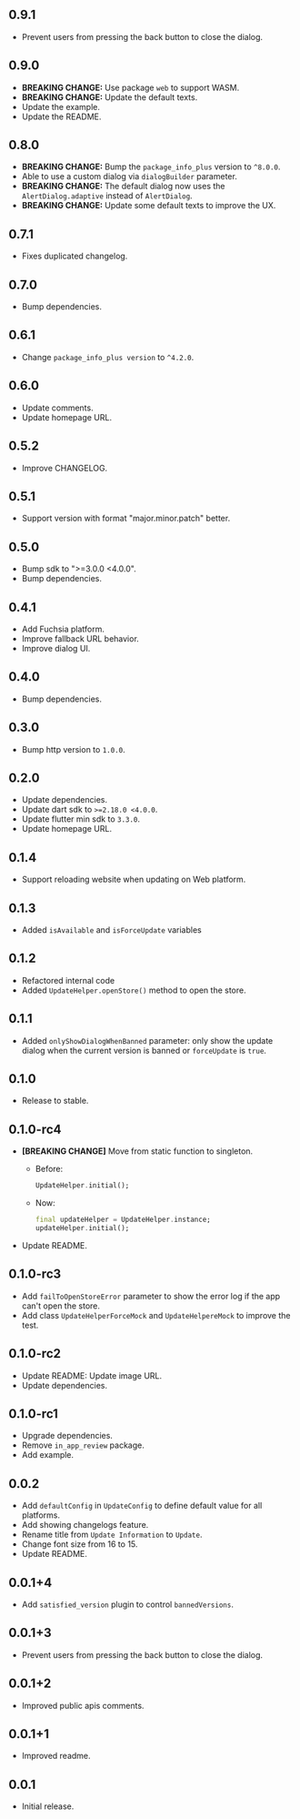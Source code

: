 ## 0.9.1

* Prevent users from pressing the back button to close the dialog.

## 0.9.0

* **BREAKING CHANGE:** Use package `web` to support WASM.
* **BREAKING CHANGE:** Update the default texts.
* Update the example.
* Update the README.

## 0.8.0

* **BREAKING CHANGE:** Bump the `package_info_plus` version to `^8.0.0`.
* Able to use a custom dialog via `dialogBuilder` parameter.
* **BREAKING CHANGE:** The default dialog now uses the `AlertDialog.adaptive` instead of `AlertDialog`.
* **BREAKING CHANGE:** Update some default texts to improve the UX.

## 0.7.1

* Fixes duplicated changelog.

## 0.7.0

* Bump dependencies.

## 0.6.1

* Change `package_info_plus version` to `^4.2.0`.

## 0.6.0

* Update comments.
* Update homepage URL.

## 0.5.2

* Improve CHANGELOG.

## 0.5.1

* Support version with format "major.minor.patch" better.

## 0.5.0

* Bump sdk to ">=3.0.0 <4.0.0".
* Bump dependencies.

## 0.4.1

* Add Fuchsia platform.
* Improve fallback URL behavior.
* Improve dialog UI.

## 0.4.0

* Bump dependencies.

## 0.3.0

* Bump http version to `1.0.0`.

## 0.2.0

* Update dependencies.
* Update dart sdk to `>=2.18.0 <4.0.0`.
* Update flutter min sdk to `3.3.0`.
* Update homepage URL.

## 0.1.4

* Support reloading website when updating on Web platform.

## 0.1.3

* Added `isAvailable` and `isForceUpdate` variables

## 0.1.2

* Refactored internal code
* Added `UpdateHelper.openStore()` method to open the store.

## 0.1.1

* Added `onlyShowDialogWhenBanned` parameter: only show the update dialog when the current version is banned or `forceUpdate` is `true`.

## 0.1.0

* Release to stable.

## 0.1.0-rc4

* **[BREAKING CHANGE]** Move from static function to singleton.

  * Before:
  
    ``` dart
    UpdateHelper.initial();
    ```

  * Now:

    ``` dart
    final updateHelper = UpdateHelper.instance;
    updateHelper.initial();
    ```

* Update README.

## 0.1.0-rc3

* Add `failToOpenStoreError` parameter to show the error log if the app can't open the store.
* Add class `UpdateHelperForceMock` and `UpdateHelpereMock` to improve the test.

## 0.1.0-rc2

* Update README: Update image URL.
* Update dependencies.

## 0.1.0-rc1

* Upgrade dependencies.
* Remove `in_app_review` package.
* Add example.

## 0.0.2

* Add `defaultConfig` in `UpdateConfig` to define default value for all platforms.
* Add showing changelogs feature.
* Rename title from `Update Information` to `Update`.
* Change font size from 16 to 15.
* Update README.

## 0.0.1+4

* Add `satisfied_version` plugin to control `bannedVersions`.

## 0.0.1+3

* Prevent users from pressing the back button to close the dialog.

## 0.0.1+2

* Improved public apis comments.

## 0.0.1+1

* Improved readme.

## 0.0.1

* Initial release.
